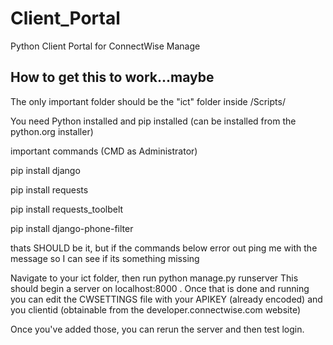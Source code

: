 # Client_Portal
Python Client Portal for ConnectWise Manage



## How to get this to work...maybe

The only important  folder should be the  "ict" folder inside  /Scripts/

You need Python installed and pip installed (can be installed from the python.org installer)

important commands (CMD as Administrator)

pip install django

pip install requests

pip install requests_toolbelt

pip install django-phone-filter

thats SHOULD be it, but if the  commands below error out ping me with the message so I can  see if its something missing

Navigate to your ict folder, then run  python manage.py runserver  This should begin a server on localhost:8000 .  Once that is done and running you can edit the  CWSETTINGS file with  your APIKEY (already encoded) and you clientid  (obtainable from the developer.connectwise.com website)

Once you've added those, you can rerun  the server and then test login.
